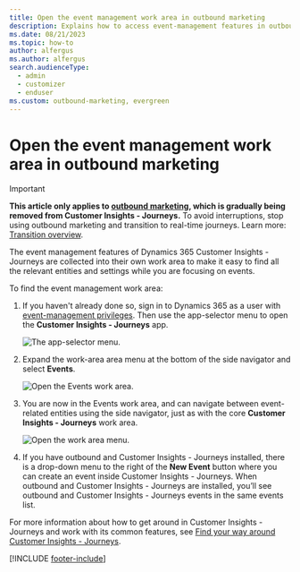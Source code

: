 ```yaml
---
title: Open the event management work area in outbound marketing
description: Explains how to access event-management features in outbound marketing.
ms.date: 08/21/2023
ms.topic: how-to
author: alfergus
ms.author: alfergus
search.audienceType: 
  - admin
  - customizer
  - enduser
ms.custom: outbound-marketing, evergreen
---
```


# Open the event management work area in outbound marketing

> [!IMPORTANT]
> **This article only applies to [outbound marketing](user-guide.md), which is gradually being removed from Customer Insights - Journeys.** To avoid interruptions, stop using outbound marketing and transition to real-time journeys. Learn more: [Transition overview](transition-overview.md).

The event management features of Dynamics 365 Customer Insights - Journeys are collected into their own work area to make it easy to find all the relevant entities and settings while you are focusing on events.

To find the event management work area:

1. If you haven't already done so, sign in to Dynamics 365 as a user with [event-management privileges](admin-users-licenses-roles.md). Then use the app-selector menu to open the **Customer Insights - Journeys** app.

    ![The app-selector menu.](media/nav-apps-ill2.png)

1. Expand the work-area area menu at the bottom of the side navigator and select **Events**.

    ![Open the Events work area.](media/open-settings-menu-ill.png "Open the Events work area")

1. You are now in the Events work area, and can navigate between event-related entities using the side navigator, just as with the core **Customer Insights - Journeys** work area.

    ![Open the work area menu.](media/events-nav.png "Open the work area menu")

1. If you have outbound and Customer Insights - Journeys installed, there is a drop-down menu to the right of the **New Event** button where you can create an event inside Customer Insights - Journeys. When outbound and Customer Insights - Journeys are installed, you’ll see outbound and Customer Insights - Journeys events in the same events list.    

For more information about how to get around in Customer Insights - Journeys and work with its common features, see [Find your way around Customer Insights - Journeys](navigation.md).

[!INCLUDE [footer-include](./includes/footer-banner.md)]
